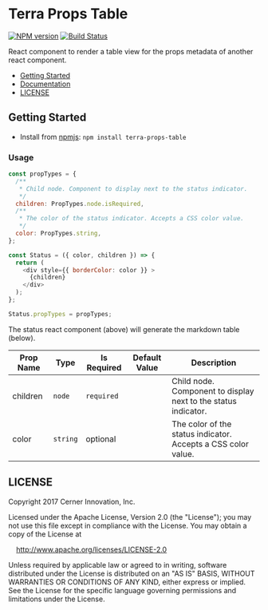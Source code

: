 # Terra Props Table


[![NPM version](http://img.shields.io/npm/v/terra-props-table.svg)](https://www.npmjs.org/package/terra-props-table)
[![Build Status](https://travis-ci.org/cerner/terra-core.svg?branch=master)](https://travis-ci.org/cerner/terra-core)

React component to render a table view for the props metadata of another react component.

- [Getting Started](#getting-started)
- [Documentation](https://github.com/cerner/terra-core/tree/master/packages/terra-props-table/docs)
- [LICENSE](#license)

## Getting Started

- Install from [npmjs](https://www.npmjs.com): `npm install terra-props-table`

### Usage



```js
const propTypes = {
  /**
   * Child node. Component to display next to the status indicator.
   */
  children: PropTypes.node.isRequired,
  /**
   * The color of the status indicator. Accepts a CSS color value.
   */
  color: PropTypes.string,
};

const Status = ({ color, children }) => {
  return (
    <div style={{ borderColor: color }} >
      {children}
    </div>
  );
};

Status.propTypes = propTypes;
```

The status react component (above) will generate the markdown table (below).

| Prop Name | Type | Is Required | Default Value | Description |
|-|-|-|-|-|
| children| `node`| `required`| | Child node. Component to display next to the status indicator.|
| color| `string`| optional| | The color of the status indicator. Accepts a CSS color value.|

## LICENSE

Copyright 2017 Cerner Innovation, Inc.

Licensed under the Apache License, Version 2.0 (the "License"); you may not use this file except in compliance with the License. You may obtain a copy of the License at

&nbsp;&nbsp;&nbsp;&nbsp;http://www.apache.org/licenses/LICENSE-2.0

Unless required by applicable law or agreed to in writing, software distributed under the License is distributed on an "AS IS" BASIS, WITHOUT WARRANTIES OR CONDITIONS OF ANY KIND, either express or implied. See the License for the specific language governing permissions and limitations under the License.
